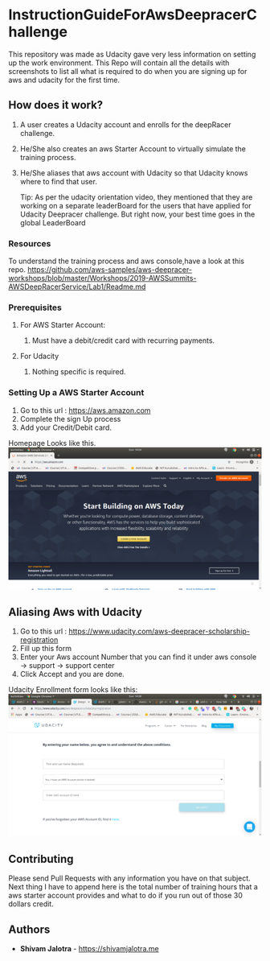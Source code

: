 # InstructionGuideForAwsDeepracerChallenge

This repository was made as Udacity gave very less information on setting up the work environment. 
This Repo will contain all the details with screenshots to list all what is required to do when you are signing up for aws and udacity for the first time. 

## How does it work?

1. A user creates a Udacity account and enrolls for the deepRacer challenge.
2. He/She also creates an aws Starter Account to virtually simulate the training process.
3. He/She aliases that aws account with Udacity so that Udacity knows where to find that user.

    Tip: As per the udacity orientation video, they mentioned that they are working on a separate leaderBoard for the users that have applied for Udacity Deepracer challenge. But right now, your best time goes in the global LeaderBoard

### Resources
To understand the training process and aws console,have a look at this repo.
https://github.com/aws-samples/aws-deepracer-workshops/blob/master/Workshops/2019-AWSSummits-AWSDeepRacerService/Lab1/Readme.md 

### Prerequisites

1. For AWS Starter Account:
    1. Must have a debit/credit card with recurring payments.

2. For Udacity
    1. Nothing specific is required.



### Setting Up a AWS Starter Account

1. Go to this url : https://aws.amazon.com
2. Complete the sign Up process
3. Add your Credit/Debit card.

Homepage Looks like this.
![Not Availble](https://github.com/jalotra/AwsUdacityDeepRacer/blob/master/images/awsSignUp/awsHomePage.png)


## Aliasing Aws with Udacity
1. Go to this url : https://www.udacity.com/aws-deepracer-scholarship-registration
2. Fill up this form
3. Enter your Aws account Number that you can find it under aws console -> support -> support center
4. Click Accept and you are done.

Udacity Enrollment form looks like this:
![Not Availble](https://github.com/jalotra/AwsUdacityDeepRacer/blob/master/images/udacityAwsAlias/enterAwsAccountDetails.png)




## Contributing

Please send Pull Requests with any information you have on that subject. Next thing I have to append here is the total number of training hours that a aws starter account provides and what to do if you run out of those 30 dollars credit.


## Authors

* **Shivam Jalotra** - https://shivamjalotra.me 


